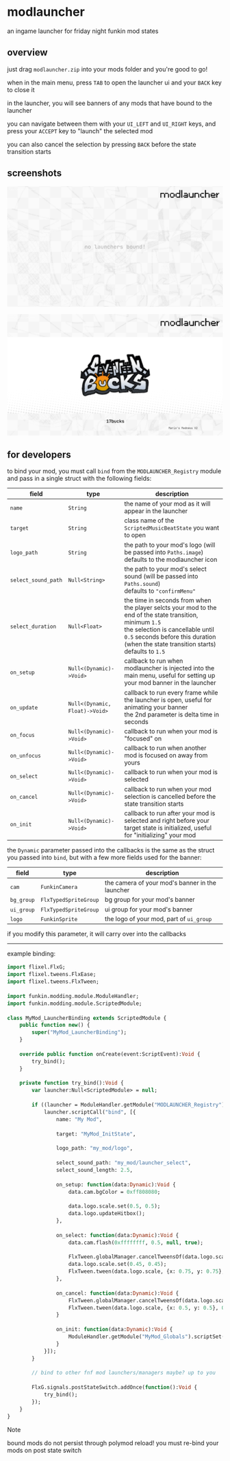 # modlauncher

an ingame launcher for friday night funkin mod states

## overview

just drag `modlauncher.zip` into your mods folder and you're good to go!

when in the main menu, press `TAB` to open the launcher ui and your `BACK` key to close it

in the launcher, you will see banners of any mods that have bound to the launcher

you can navigate between them with your `UI_LEFT` and `UI_RIGHT` keys, and press your `ACCEPT` key to "launch" the selected mod

you can also cancel the selection by pressing `BACK` before the state transition starts

## screenshots

![example_none](./images/modlauncher/meta/example_none.png)

![example_bound](./images/modlauncher/meta/example_bound.png)

## for developers

to bind your mod, you must call `bind` from the `MODLAUNCHER_Registry` module and pass in a single struct with the following fields:

|field|type|description|
|-|-|-|
|`name`|`String`|the name of your mod as it will appear in the launcher|
|`target`|`String`|class name of the `ScriptedMusicBeatState` you want to open|
|`logo_path`|`String`|the path to your mod's logo (will be passed into `Paths.image`)<br>defaults to the modlauncher icon|
|`select_sound_path`|`Null<String>`|the path to your mod's select sound (will be passed into `Paths.sound`)<br>defaults to `"confirmMenu"`|
|`select_duration`|`Null<Float>`|the time in seconds from when the player selcts your mod to the end of the state transition, minimum `1.5`<br>the selection is cancellable until `0.5` seconds before this duration (when the state transition starts)<br>defaults to `1.5`|
|`on_setup`|`Null<(Dynamic)->Void>`|callback to run when modlauncher is injected into the main menu, useful for setting up your mod banner in the launcher|
|`on_update`|`Null<(Dynamic, Float)->Void>`|callback to run every frame while the launcher is open, useful for animating your banner<br>the 2nd parameter is delta time in seconds|
|`on_focus`|`Null<(Dynamic)->Void>`|callback to run when your mod is "focused" on|
|`on_unfocus`|`Null<(Dynamic)->Void>`|callback to run when another mod is focused on away from yours|
|`on_select`|`Null<(Dynamic)->Void>`|callback to run when your mod is selected|
|`on_cancel`|`Null<(Dynamic)->Void>`|callback to run when your mod selection is cancelled before the state transition starts|
|`on_init`|`Null<(Dynamic)->Void>`|callback to run after your mod is selected and right before your target state is initialized, useful for "initializing" your mod|

the `Dynamic` parameter passed into the callbacks is the same as the struct you passed into `bind`, but with a few more fields used for the banner:

|field|type|description|
|-|-|-|
|`cam`|`FunkinCamera`|the camera of your mod's banner in the launcher|
|`bg_group`|`FlxTypedSpriteGroup`|bg group for your mod's banner|
|`ui_group`|`FlxTypedSpriteGroup`|ui group for your mod's banner|
|`logo`|`FunkinSprite`|the logo of your mod, part of `ui_group`|

if you modify this parameter, it will carry over into the callbacks

---

example binding:

```haxe
import flixel.FlxG;
import flixel.tweens.FlxEase;
import flixel.tweens.FlxTween;

import funkin.modding.module.ModuleHandler;
import funkin.modding.module.ScriptedModule;

class MyMod_LauncherBinding extends ScriptedModule {
	public function new() {
		super("MyMod_LauncherBinding");
	}
	
	override public function onCreate(event:ScriptEvent):Void {
		try_bind();
	}
	
	private function try_bind():Void {
		var launcher:Null<ScriptedModule> = null;
		
		if ((launcher = ModuleHandler.getModule("MODLAUNCHER_Registry")) != null) {
			launcher.scriptCall("bind", [{
				name: "My Mod",
				
				target: "MyMod_InitState",
				
				logo_path: "my_mod/logo",
				
				select_sound_path: "my_mod/launcher_select",
				select_sound_length: 2.5,
				
				on_setup: function(data:Dynamic):Void {
					data.cam.bgColor = 0xff808080;
					
					data.logo.scale.set(0.5, 0.5);
					data.logo.updateHitbox();
				},
				
				on_select: function(data:Dynamic):Void {
					data.cam.flash(0xffffffff, 0.5, null, true);
					
					FlxTween.globalManager.cancelTweensOf(data.logo.scale);
					data.logo.scale.set(0.45, 0.45);
					FlxTween.tween(data.logo.scale, {x: 0.75, y: 0.75}, 1.5, {ease: FlxEase.expoOut});
				},
				
				on_cancel: function(data:Dynamic):Void {
					FlxTween.globalManager.cancelTweensOf(data.logo.scale);
					FlxTween.tween(data.logo.scale, {x: 0.5, y: 0.5}, 0.5, {ease: FlxEase.expoOut});
				}
				
				on_init: function(data:Dynamic):Void {
					ModuleHandler.getModule("MyMod_Globals").scriptSet("my_variable", true);
				}
			}]);
		}
		
		// bind to other fnf mod launchers/managers maybe? up to you
		
		FlxG.signals.postStateSwitch.addOnce(function():Void {
			try_bind();
		});
	}
}
```

> [!note]
> bound mods do not persist through polymod reload! you must re-bind your mods on post state switch